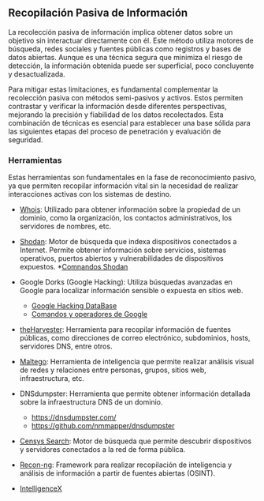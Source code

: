 ## Recopilación Pasiva de Información


La recolección pasiva de información implica obtener datos sobre un objetivo sin interactuar directamente con él. Este método utiliza motores de búsqueda, redes sociales y fuentes públicas como registros y bases de datos abiertas. Aunque es una técnica segura que minimiza el riesgo de detección, la información obtenida puede ser superficial, poco concluyente y desactualizada.

Para mitigar estas limitaciones, es fundamental complementar la recolección pasiva con métodos semi-pasivos y activos. Estos permiten contrastar y verificar la información desde diferentes perspectivas, mejorando la precisión y fiabilidad de los datos recolectados. Esta combinación de técnicas es esencial para establecer una base sólida para las siguientes etapas del proceso de penetración y evaluación de seguridad.

### Herramientas 
Estas herramientas son fundamentales en la fase de reconocimiento pasivo, ya que permiten recopilar información vital sin la necesidad de realizar interacciones activas con los sistemas de destino.

- [Whois](https://who.is/): Utilizado para obtener información sobre la propiedad de un dominio, como la organización, los contactos administrativos, los servidores de nombres, etc.

- [Shodan](https://www.shodan.io/): Motor de búsqueda que indexa dispositivos conectados a Internet. Permite obtener información sobre servicios, sistemas operativos, puertos abiertos y vulnerabilidades de dispositivos expuestos.
  *[Comnandos Shodan](recopilacion-info/comando_shodan.md)

- Google Dorks (Google Hacking): Utiliza búsquedas avanzadas en Google para localizar información sensible o expuesta en sitios web.
   * [Google Hacking DataBase](https://www.exploit-db.com/google-hacking-database)
   * [Comandos y operadores de Google](comandos_google.md)

- [theHarvester](https://github.com/laramies/theHarvester): Herramienta para recopilar información de fuentes públicas, como direcciones de correo electrónico, subdominios, hosts, servidores DNS, entre otros.

- [Maltego](https://www.maltego.com/): Herramienta de inteligencia que permite realizar análisis visual de redes y relaciones entre personas, grupos, sitios web, infraestructura, etc.

- DNSdumpster: Herramienta que permite obtener información detallada sobre la infraestructura DNS de un dominio.
   * https://dnsdumpster.com/
   * https://github.com/nmmapper/dnsdumpster

- [Censys Search](https://search.censys.io/): Motor de búsqueda que permite descubrir dispositivos y servidores conectados a la red de forma pública.

- [Recon-ng](https://github.com/lanmaster53/recon-ng): Framework para realizar recopilación de inteligencia y análisis de información a partir de fuentes abiertas (OSINT).

- [IntelligenceX](https://intelx.io/tools)
  
  







